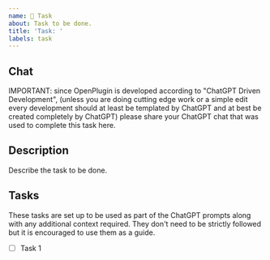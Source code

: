 ```yaml
---
name: 📝 Task
about: Task to be done.
title: 'Task: '
labels: task
---
```

## Chat
IMPORTANT: since OpenPlugin is developed according to "ChatGPT Driven Development", (unless you are doing cutting edge work or a simple edit every development should at least be templated by ChatGPT and at best be created completely by ChatGPT) please share your ChatGPT chat that was used to complete this task here.
## Description
Describe the task to be done.
## Tasks
These tasks are set up to be used as part of the ChatGPT prompts along with any additional context required. They don't need to be strictly followed but it is encouraged to use them as a guide.
- [ ] Task 1
